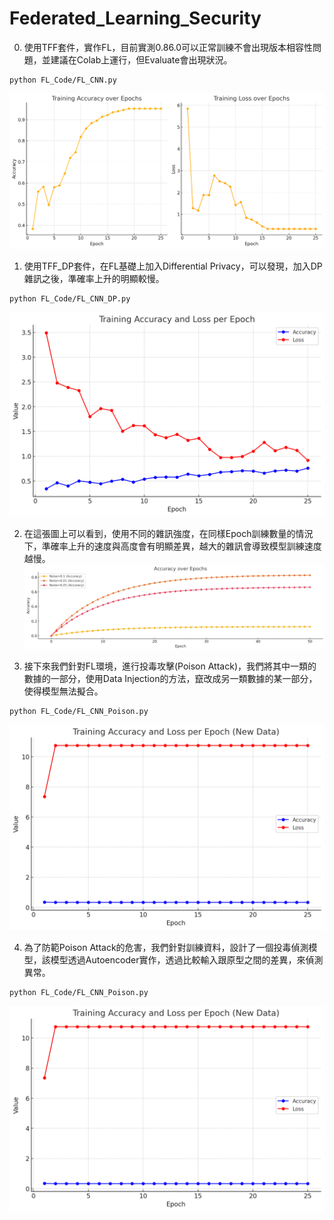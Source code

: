 # Federated_Learning_Security


0. 使用TFF套件，實作FL，目前實測0.86.0可以正常訓練不會出現版本相容性問題，並建議在Colab上運行，但Evaluate會出現狀況。
```
python FL_Code/FL_CNN.py
```
![FL Accuracy](FL_Result/FL_CNN_Acc.png)

1. 使用TFF_DP套件，在FL基礎上加入Differential Privacy，可以發現，加入DP雜訊之後，準確率上升的明顯較慢。
```
python FL_Code/FL_CNN_DP.py
```
![FL+DP Accuracy](FL_Result/FL_CNN_DP_Acc.png)

2. 在這張圖上可以看到，使用不同的雜訊強度，在同樣Epoch訓練數量的情況下，準確率上升的速度與高度會有明顯差異，越大的雜訊會導致模型訓練速度越慢。
![FL+DP Comparison Accuracy](FL_Result/FL_DP_Compare.png)

3. 接下來我們針對FL環境，進行投毒攻擊(Poison Attack)，我們將其中一類的數據的一部分，使用Data Injection的方法，竄改成另一類數據的某一部分，使得模型無法擬合。
```
python FL_Code/FL_CNN_Poison.py
```
![FL+Poison Accuracy](FL_Result/FL_Poison_Acc.png)

4. 為了防範Poison Attack的危害，我們針對訓練資料，設計了一個投毒偵測模型，該模型透過Autoencoder實作，透過比較輸入跟原型之間的差異，來偵測異常。
```
python FL_Code/FL_CNN_Poison.py
```
![FL+Poison Accuracy](FL_Result/FL_Poison_Acc.png)
